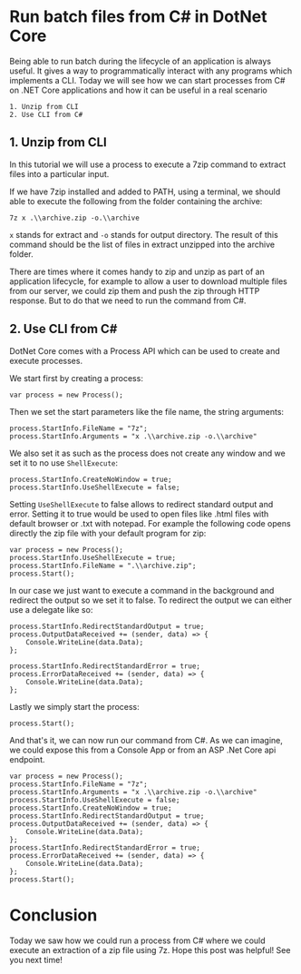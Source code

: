 # Run batch files from C# in DotNet Core

Being able to run batch during the lifecycle of an application is always useful. It gives a way to programmatically interact with any programs which implements a CLI. Today we will see how we can start processes from C# on .NET Core applications and how it can be useful in a real scenario

```
1. Unzip from CLI
2. Use CLI from C#
```

## 1. Unzip from CLI

In this tutorial we will use a process to execute a 7zip command to extract files into a particular input.

If we have 7zip installed and added to PATH, using a terminal, we should able to execute the following from the folder containing the archive:

```
7z x .\\archive.zip -o.\\archive
```

`x` stands for extract and `-o` stands for output directory. The result of this command should be the list of files in extract unzipped into the archive folder.

There are times where it comes handy to zip and unzip as part of an application lifecycle, for example to allow a user to download multiple files from our server, we could zip them and push the zip through HTTP response. But to do that we need to run the command from C#.

## 2. Use CLI from C#

DotNet Core comes with a Process API which can be used to create and execute processes.

We start first by creating a process:

```
var process = new Process();
```

Then we set the start parameters like the file name, the string arguments:

```
process.StartInfo.FileName = "7z";
process.StartInfo.Arguments = "x .\\archive.zip -o.\\archive"
```

We also set it as such as the process does not create any window and we set it to no use `ShellExecute`:

```
process.StartInfo.CreateNoWindow = true;
process.StartInfo.UseShellExecute = false;
```

Setting `UseShellExecute` to false allows to redirect standard output and error. Setting it to true would be used to open files like .html files with default browser or .txt with notepad. For example the following code opens directly the zip file with your default program for zip:

```
var process = new Process();
process.StartInfo.UseShellExecute = true;
process.StartInfo.FileName = ".\\archive.zip";
process.Start();
```

In our case we just want to execute a command in the background and redirect the output so we set it to false.
To redirect the output we can either use a delegate like so:

```            
process.StartInfo.RedirectStandardOutput = true;
process.OutputDataReceived += (sender, data) => {
    Console.WriteLine(data.Data);
};

process.StartInfo.RedirectStandardError = true;
process.ErrorDataReceived += (sender, data) => {
    Console.WriteLine(data.Data);
};
```

Lastly we simply start the process:

```
process.Start();
```

And that's it, we can now run our command from C#. As we can imagine, we could expose this from a Console App or from an ASP .Net Core api endpoint.

```
var process = new Process();
process.StartInfo.FileName = "7z";
process.StartInfo.Arguments = "x .\\archive.zip -o.\\archive"
process.StartInfo.UseShellExecute = false;
process.StartInfo.CreateNoWindow = true;
process.StartInfo.RedirectStandardOutput = true;
process.OutputDataReceived += (sender, data) => {
    Console.WriteLine(data.Data);
};
process.StartInfo.RedirectStandardError = true;
process.ErrorDataReceived += (sender, data) => {
    Console.WriteLine(data.Data);
};
process.Start();
```

# Conclusion

Today we saw how we could run a process from C# where we could execute an extraction of a zip file using 7z. Hope this post was helpful! See you next time!
